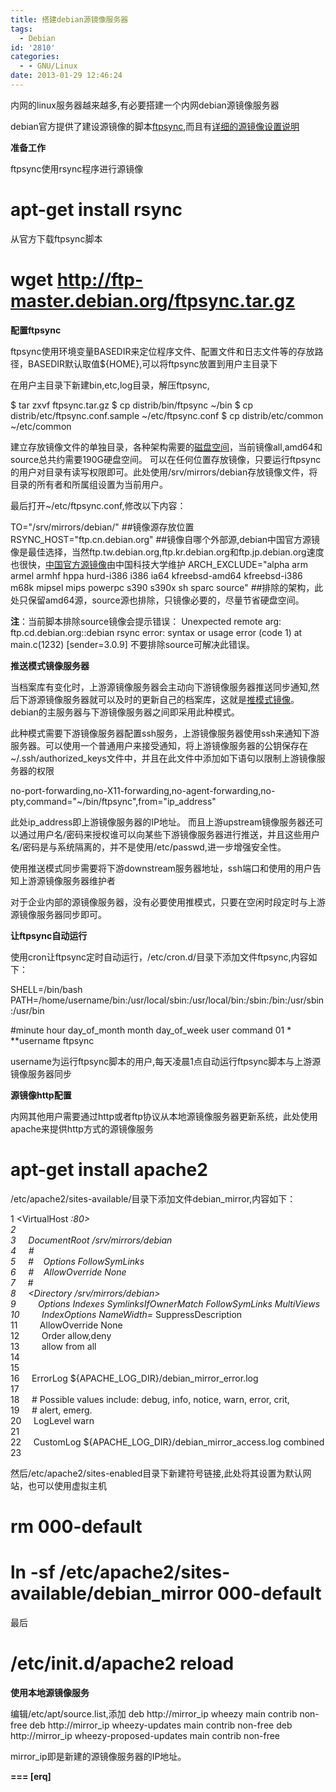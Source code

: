 ```yaml
---
title: 搭建debian源镜像服务器
tags:
  - Debian
id: '2810'
categories:
  - - GNU/Linux
date: 2013-01-29 12:46:24
---
```


内网的linux服务器越来越多,有必要搭建一个内网debian源镜像服务器
<!-- more -->
debian官方提供了建设源镜像的脚本[ftpsync](http://ftp-master.debian.org/ftpsync.tar.gz),而且有[详细的源镜像设置说明](http://www.debian.org/mirror/ftpmirror)

**准备工作**

ftpsync使用rsync程序进行源镜像

# apt-get install rsync

从官方下载ftpsync脚本
# wget http://ftp-master.debian.org/ftpsync.tar.gz

**配置ftpsync**

ftpsync使用环境变量BASEDIR来定位程序文件、配置文件和日志文件等的存放路径，BASEDIR默认取值${HOME},可以将ftpsync放置到用户主目录下

在用户主目录下新建bin,etc,log目录，解压ftpsync,

$ tar zxvf ftpsync.tar.gz
$ cp distrib/bin/ftpsync ~/bin
$ cp distrib/etc/ftpsync.conf.sample ~/etc/ftpsync.conf
$ cp distrib/etc/common ~/etc/common

建立存放镜像文件的单独目录，各种架构需要的[磁盘空间](http://www.debian.org/mirror/size)，当前镜像all,amd64和source总共约需要190G硬盘空间。
可以在任何位置存放镜像，只要运行ftpsync的用户对目录有读写权限即可。此处使用/srv/mirrors/debian存放镜像文件，将目录的所有者和所属组设置为当前用户。

最后打开~/etc/ftpsync.conf,修改以下内容：

TO="/srv/mirrors/debian/" ##镜像源存放位置
RSYNC_HOST="ftp.cn.debian.org" ##镜像自哪个外部源,debian中国官方源镜像是最佳选择，当然ftp.tw.debian.org,ftp.kr.debian.org和ftp.jp.debian.org速度也很快，[中国官方源镜像](http://lug.ustc.edu.cn/blog/2011/05/ftp-cn-debian-org-comes/)由中国科技大学维护
ARCH_EXCLUDE="alpha arm armel armhf hppa hurd-i386 i386 ia64 kfreebsd-amd64 kfreebsd-i386 m68k mipsel mips powerpc s390 s390x sh sparc source" ##排除的架构，此处只保留amd64源，source源也排除，只镜像必要的，尽量节省硬盘空间。

**注**：当前脚本排除source镜像会提示错误：
Unexpected remote arg: ftp.cd.debian.org::debian
rsync error: syntax or usage error (code 1) at main.c(1232) \[sender=3.0.9\]
不要排除source可解决此错误。

**推送模式镜像服务器**

当档案库有变化时，上游源镜像服务器会主动向下游镜像服务器推送同步通知,然后下游源镜像服务器就可以及时的更新自己的档案库，这就是[推模式镜像](http://www.debian.org/mirror/push_mirroring)。debian的主服务器与下游镜像服务器之间即采用此种模式。

此种模式需要下游镜像服务器配置ssh服务，上游镜像服务器使用ssh来通知下游服务器。可以使用一个普通用户来接受通知，将上游镜像服务器的公钥保存在~/.ssh/authorized_keys文件中，并且在此文件中添加如下语句以限制上游镜像服务器的权限

no-port-forwarding,no-X11-forwarding,no-agent-forwarding,no-pty,command="~/bin/ftpsync",from="ip_address"

此处ip_address即上游镜像服务器的IP地址。
而且上游upstream镜像服务器还可以通过用户名/密码来授权谁可以向某些下游镜像服务器进行推送，并且这些用户名/密码是与系统隔离的，并不是使用/etc/passwd,进一步增强安全性。

使用推送模式同步需要将下游downstream服务器地址，ssh端口和使用的用户告知上游源镜像服务器维护者

对于企业内部的源镜像服务器，没有必要使用推模式，只要在空闲时段定时与上游源镜像服务器同步即可。

**让ftpsync自动运行** 

使用cron让ftpsync定时自动运行，/etc/cron.d/目录下添加文件ftpsync,内容如下：

SHELL=/bin/bash
PATH=/home/username/bin:/usr/local/sbin:/usr/local/bin:/sbin:/bin:/usr/sbin:/usr/bin

#minute hour day_of_month month day_of_week user command
01 * **username ftpsync

username为运行ftpsync脚本的用户,每天凌晨1点自动运行ftpsync脚本与上游源镜像服务器同步

**源镜像http配置**

内网其他用户需要通过http或者ftp协议从本地源镜像服务器更新系统，此处使用apache来提供http方式的源镜像服务

# apt-get install apache2

/etc/apache2/sites-available/目录下添加文件debian_mirror,内容如下：

 1 <VirtualHost *:80>  
 2   
 3     DocumentRoot /srv/mirrors/debian  
 4     #<Directory />  
 5     #    Options FollowSymLinks  
 6     #    AllowOverride None  
 7     #</Directory>  
 8     <Directory /srv/mirrors/debian>  
 9         Options Indexes SymlinksIfOwnerMatch FollowSymLinks MultiViews  
10         IndexOptions NameWidth=* SuppressDescription  
11         AllowOverride None  
12         Order allow,deny  
13         allow from all  
14     </Directory>  
15   
16     ErrorLog ${APACHE_LOG_DIR}/debian_mirror_error.log  
17   
18     # Possible values include: debug, info, notice, warn, error, crit,  
19     # alert, emerg.  
20     LogLevel warn  
21   
22     CustomLog ${APACHE_LOG_DIR}/debian_mirror_access.log combined  
23 </VirtualHost> 

然后/etc/apache2/sites-enabled目录下新建符号链接,此处将其设置为默认网站，也可以使用虚拟主机

# rm 000-default
# ln -sf /etc/apache2/sites-available/debian_mirror 000-default
最后

# /etc/init.d/apache2 reload

**使用本地源镜像服务**

编辑/etc/apt/source.list,添加
deb http://mirror_ip wheezy main contrib non-free
deb http://mirror_ip wheezy-updates main contrib non-free
deb http://mirror_ip wheezy-proposed-updates main contrib non-free

mirror_ip即是新建的源镜像服务器的IP地址。

**\===
\[erq\]**